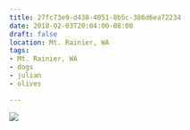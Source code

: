 ```yaml
---
title: 27fc73e9-d438-4051-8b5c-386d6ea72234
date: 2018-02-03T20:04:00-08:00
draft: false
location: Mt. Rainier, WA
tags:
- Mt. Rainier, WA
- dogs
- julian
- olives

---
```



![](https://d17enza3bfujl8.cloudfront.net/IMG_20180203_110111-01.jpg)

